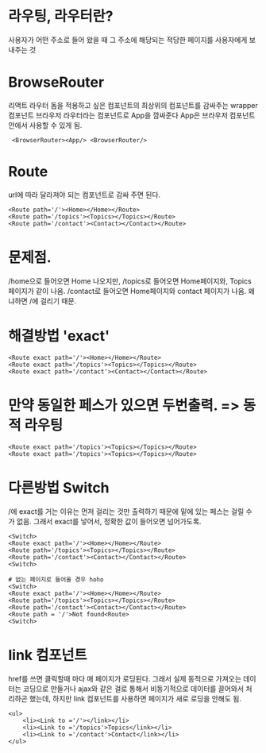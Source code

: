 # 라우팅, 라우터란? 
사용자가 어떤 주소로 들어 왔을 때 그 주소에 해당되는 적당한 페이지를 사용자에게 보내주는 것

# BrowseRouter 
리액트 라우터 돔을 적용하고 싶은 컴포넌트의 최상위의 컴포넌트를 감싸주는 wrapper 컴포넌트 
브라우저 라우터라는 컴포넌트로 App을 깜싸준다 
App은 브라우저 컴포넌트 안에서 사용할 수 있게 됨. 
```
 <BrowserRouter><App/> <BrowserRouter/>
 ```
# Route
url에 따라 달라져야 되는 컴포넌트로 감싸 주면 된다. 
```
<Route path='/'><Home></Home></Route>
<Route path='/topics'><Topics></Topics></Route>
<Route path='/contact'><Contact></Contact></Route>
```
 # 문제점. 
 /home으로 들어오면 Home 나오지만, /topics로 들어오면 Home페이지와, Topics 페이지가 같이 나옴. 
 /contact로 들어오면 Home페이지와 contact 페이지가 나옴. 왜냐하면 /에 걸리기 때문. 

 # 해결방법  'exact'
 ```
 <Route exact path='/'><Home></Home></Route>
<Route exact path='/topics'><Topics></Topics></Route>
<Route exact path='/contact'><Contact></Contact></Route>
```

# 만약 동일한 페스가 있으면 두번출력. => 동적 라우팅 
 ```
<Route exact path='/topics'><Topics></Topics></Route>
<Route exact path='/topics'><Topics></Topics></Route>
 ```

 # 다른방법 Switch 
 /에 exact를 거는 이유는 먼저 걸리는 것만 출력하기 때문에 밑에 있는 페스는 걸릴 수가 없음. 그래서 exact를 넣어서, 정확한 값이 들어오면 넘어가도록. 
 ```
 <Switch>
 <Route exact path='/'><Home></Home></Route>
<Route path='/topics'><Topics></Topics></Route>
<Route path='/contact'><Contact></Contact></Route>
 <Switch>

# 없는 페이지로 들어올 경우 hoho
 <Switch>
 <Route exact path='/'><Home></Home></Route>
<Route path='/topics'><Topics></Topics></Route>
<Route path='/contact'><Contact></Contact></Route>
<Route path = '/'>Not found<Route>
 <Switch>
 ```

# link 컴포넌트 
href를 쓰면 클릭할때 마다 매 페이지가 로딩된다. 그래서 실제 동적으로 가져오는 데이터는 코딩으로 만들거나 ajax와 같은 걸로 통해서 비동기적으로 데이터를 끌어와서 처리하곤 했는데, 하지만 link 컴포넌트를 사용하면 페이지가 새로 로딩을 안해도 됨. 
```
<ul>
    <li><Link to ='/'></link></li>
    <li><Link to ='/topics'>Topics</link></li>
    <li><Link to ='/contact'>Contact</link></li>
</ul>
```

